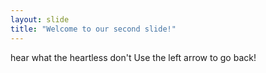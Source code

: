 ```yaml
---
layout: slide
title: "Welcome to our second slide!"
---
```

hear what the heartless don't 
Use the left arrow to go back!
